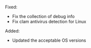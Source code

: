 Fixed:
- Fix the collection of debug info
- Fix clam antivirus detection for Linux

Added:
- Updated the acceptable OS versions